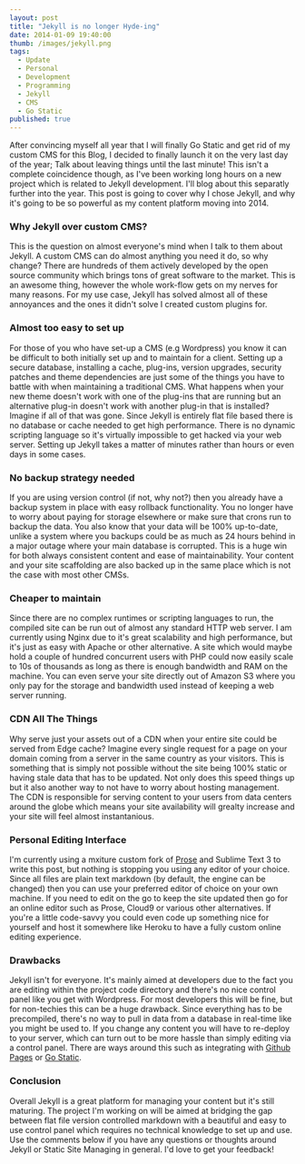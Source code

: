 ```yaml
---
layout: post
title: "Jekyll is no longer Hyde-ing"
date: 2014-01-09 19:40:00
thumb: /images/jekyll.png
tags:
  - Update
  - Personal
  - Development
  - Programming
  - Jekyll
  - CMS
  - Go Static
published: true
---
```


After convincing myself all year that I will finally Go Static and get rid of my custom CMS for this Blog, I decided to finally launch it on the very last day of the year; Talk about leaving things until the last minute! This isn't a complete coincidence though, as I've been working long hours on a new project which is related to Jekyll development. I'll blog about this separatly further into the year. This post is going to cover why I chose Jekyll, and why it's going to be so powerful as my content platform moving into 2014.

### Why Jekyll over custom CMS?

This is the question on almost everyone's mind when I talk to them about Jekyll. A custom CMS can do almost anything you need it do, so why change? There are hundreds of them actively developed by the open source community which brings tons of great software to the market. This is an awesome thing, however the whole work-flow gets on my nerves for many reasons. For my use case, Jekyll has solved almost all of these annoyances and the ones it didn't solve I created custom plugins for.

### Almost too easy to set up

For those of you who have set-up a CMS (e.g Wordpress) you know it can be difficult to both initially set up and to maintain for a client. Setting up a secure database, installing a cache, plug-ins, version upgrades, security patches and theme dependencies are just some of the things you have to battle with when maintaining a traditional CMS. What happens when your new theme doesn't work with one of the plug-ins that are running but an alternative plug-in doesn't work with another plug-in that is installed? Imagine if all of that was gone. Since Jekyll is entirely flat file based there is no database or cache needed to get high performance. There is no dynamic scripting language so it's virtually impossible to get hacked via your web server. Setting up Jekyll takes a matter of minutes rather than hours or even days in some cases.

### No backup strategy needed

If you are using version control (if not, why not?) then you already have a backup system in place with easy rollback functionality. You no longer have to worry about paying for storage elsewhere or make sure that crons run to backup the data. You also know that your data will be 100% up-to-date, unlike a system where you backups could be as much as 24 hours behind in a major outage where your main database is corrupted. This is a huge win for both always consistent content and ease of maintainability. Your content and your site scaffolding are also backed up in the same place which is not the case with most other CMSs.

### Cheaper to maintain

Since there are no complex runtimes or scripting languages to run, the compiled site can be run out of almost any standard HTTP web server. I am currently using Nginx due to it's great scalability and high performance, but it's just as easy with Apache or other alternative. A site which would maybe hold a couple of hundred concurrent users with PHP could now easily scale to 10s of thousands as long as there is enough bandwidth and RAM on the machine. You can even serve your site directly out of Amazon S3 where you only pay for the storage and bandwidth used instead of keeping a web server running.

### CDN All The Things

Why serve just your assets out of a CDN when your entire site could be served from Edge cache? Imagine every single request for a page on your domain coming from a server in the same country as your visitors. This is something that is simply not possible without the site being 100% static or having stale data that has to be updated. Not only does this speed things up but it also another way to not have to worry about hosting management. The CDN is responsible for serving content to your users from data centers around the globe which means your site availability will grealty increase and your site will feel almost instantanious.

### Personal Editing Interface

I'm currently using a mxiture custom fork of [Prose](http://prose.io) and Sublime Text 3 to write this post, but nothing is stopping you using any editor of your choice. Since all files are plain text markdown (by default, the engine can be changed) then you can use your preferred editor of choice on your own machine. If you need to edit on the go to keep the site updated then go for an online editor such as Prose, Cloud9 or various other alternatives. If you're a little code-savvy you could even code up something nice for yourself and host it somewhere like Heroku to have a fully custom online editing experience.

### Drawbacks

Jekyll isn't for everyone. It's mainly aimed at developers due to the fact you are editing within the project code directory and there's no nice control panel like you get with Wordpress. For most developers this will be fine, but for non-techies this can be a huge drawback. Since everything has to be precompiled, there's no way to pull in data from a database in real-time like you might be used to. If you change any content you will have to re-deploy to your server, which can turn out to be more hassle than simply editing via a control panel. There are ways around this such as integrating with [Github Pages](https://pages.github.com) or [Go Static](https://gostatic.io).

### Conclusion

Overall Jekyll is a great platform for managing your content but it's still maturing. The project I'm working on will be aimed at bridging the gap between flat file version controlled markdown with a beautiful and easy to use control panel which requires no technical knowledge to set up and use. Use the comments below if you have any questions or thoughts around Jekyll or Static Site Managing in general. I'd love to get your feedback!
